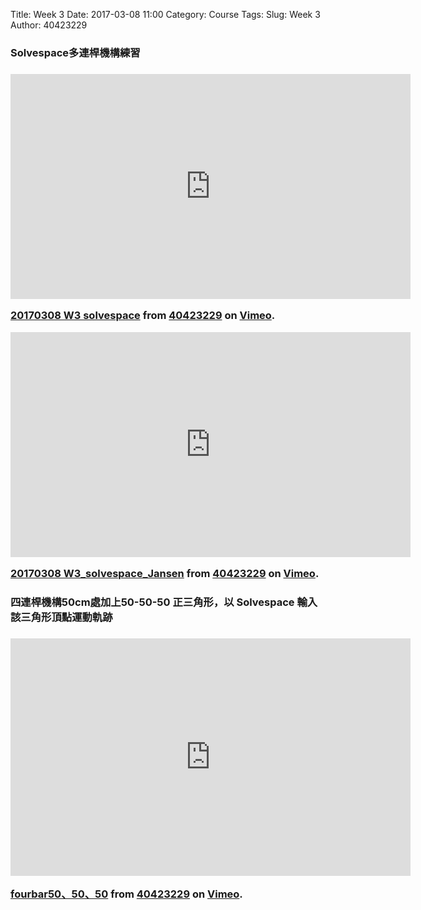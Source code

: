 Title: Week 3
Date: 2017-03-08 11:00
Category: Course
Tags: 
Slug: Week 3
Author: 40423229


<h3>Solvespace多連桿機構練習<h3>
<iframe src="https://player.vimeo.com/video/208008643" width="640" height="360" frameborder="0" webkitallowfullscreen mozallowfullscreen allowfullscreen></iframe>
<p><a href="https://vimeo.com/208008643">20170308 W3 solvespace</a> from <a href="https://vimeo.com/user47808963">40423229</a> on <a href="https://vimeo.com">Vimeo</a>.</p>

<iframe src="https://player.vimeo.com/video/208010526" width="640" height="360" frameborder="0" webkitallowfullscreen mozallowfullscreen allowfullscreen></iframe>
<p><a href="https://vimeo.com/208010526">20170308 W3_solvespace_Jansen</a> from <a href="https://vimeo.com/user47808963">40423229</a> on <a href="https://vimeo.com">Vimeo</a>.</p>

<h3>四連桿機構50cm處加上50-50-50 正三角形，以 Solvespace 輸入該三角形頂點運動軌跡<h3>
<iframe src="https://player.vimeo.com/video/209080295" width="640" height="380" frameborder="0" webkitallowfullscreen mozallowfullscreen allowfullscreen></iframe>
<p><a href="https://vimeo.com/209080295">fourbar50、50、50</a> from <a href="https://vimeo.com/user47808963">40423229</a> on <a href="https://vimeo.com">Vimeo</a>.</p>